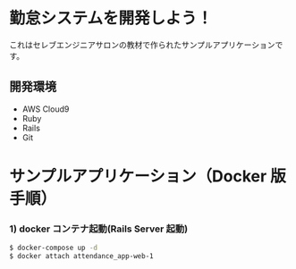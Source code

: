 # 勤怠システムを開発しよう！

これはセレブエンジニアサロンの教材で作られたサンプルアプリケーションです。

## 開発環境

- AWS Cloud9
- Ruby
- Rails
- Git

# サンプルアプリケーション（Docker 版手順）

### 1) docker コンテナ起動(Rails Server 起動)

```bash
$ docker-compose up -d
$ docker attach attendance_app-web-1
```
